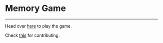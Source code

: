 # Memory Game
---
Head over [here](https://andrewnessinjim.github.io/memory-game/dev_dist/index.html) to play the game.

Check [this](https://github.com/andrewnessinjim/memory-game/blob/master/CONTRIBUTING.md) for contributing.